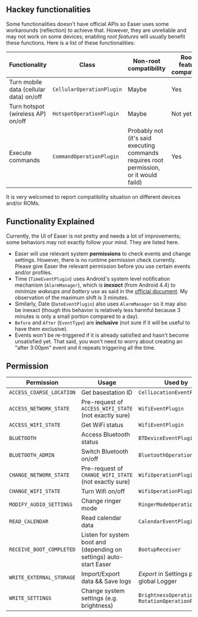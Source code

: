 ## Hackey functionalities ##
Some functionalities doesn't have official APIs so Easer uses some workarounds (reflection) to achieve that. However, they are unreliable and may not work on some devices; enabling *root features* will usually benefit these functions. Here is a list of these functionalities:

| Functionality | Class | Non-root compatibility | Root-feature compatible? |
| --- | --- | --- | --- |
| Turn mobile data (cellular data) on/off | `CellularOperationPlugin` | Maybe | Yes |
| Turn hotspot (wireless AP) on/off | `HotspotOperationPlugin` | Maybe | Not yet |
| Execute commands | `CommandOperationPlugin` | Probably not (it's said executing commands requires root permission, or it would faild) | Yes |

It is very welcomed to report compatibility situation on different devices and/or ROMs.

## Functionality Explained ##
Currently, the UI of Easer is not pretty and needs a lot of improvements; some behaviors may not exactly follow your mind. They are listed here.

* Easer will use relevant system **permissions** to check events and change settings. However, there is no runtime permission check currently. Please give Easer the relevant permission before you use certain events and/or profiles.
* Time (`TimeEventPlugin`) uses Android's system level notification mechanism (`AlarmManager`), which is ***inexact*** (from Android 4.4) to *minimize wakeups and battery use* as said in the [official document](https://developer.android.com/reference/android/app/AlarmManager.html). My observation of the maximum shift is 3 minutes.
* Similarly, Date (`DateEventPlugin`) also uses `AlarmManager` so it may also be inexact (though this behavior is relatively less harmful because 3 minutes is only a small portion compared to a day).
* `Before` and `After` (`EventType`) are **inclusive** (not sure if it will be useful to have them exclusive).
* Events won't be re-triggered if it is already satisfied and hasn't become unsatisfied yet. That said, you won't need to worry about creating an "after 3:00pm" event and it repeats triggering all the time.

## Permission ##
| Permission | Usage | Used by |
| --- | --- | --- |
| `ACCESS_COARSE_LOCATION` | Get basestation ID | `CellLocationEventPlugin` |
| `ACCESS_NETWORK_STATE` | Pre-request of `ACCESS_WIFI_STATE` (not exactly sure) | `WifiEventPlugin` |
| `ACCESS_WIFI_STATE` | Get WiFi status | `WifiEventPlugin` |
| `BLUETOOTH` | Access Bluetooth status | `BTDeviceEventPlugin` |
| `BLUETOOTH_ADMIN` | Switch Bluetooth on/off | `BluetoothOperationPlugin` |
| `CHANGE_NETWORK_STATE` | Pre-request of `CHANGE_WIFI_STATE` (not exactly sure) | `WifiOperationPlugin` |
| `CHANGE_WIFI_STATE` | Turn Wifi on/off | `WifiOperationPlugin` |
| `MODIFY_AUDIO_SETTINGS` | Change ringer mode | `RingerModeOperationPlugin` |
| `READ_CALENDAR` | Read calendar data | `CalendarEventPlugin` |
| `RECEIVE_BOOT_COMPLETED` | Listen for system boot and (depending on settings) auto-start Easer | `BootupReceiver` |
| `WRITE_EXTERNAL_STORAGE` | Import/Export data && Save logs | *Export* in Settings page && global Logger |
| `WRITE_SETTINGS` | Change system settings (e.g. brightness) | `BrightnessOperationPlugin` `RotationOperationPlugin` |